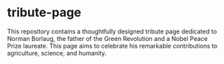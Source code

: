 # tribute-page
This repository contains a thoughtfully designed tribute page dedicated to Norman Borlaug, the father of the Green Revolution and a Nobel Peace Prize laureate. This page aims to celebrate his remarkable contributions to agriculture, science, and humanity.
